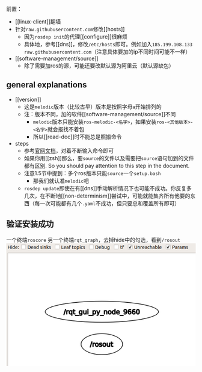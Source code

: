 前置：
- [[linux-client]]翻墙
- 针对`raw.githubusercontent.com`修改[[hosts]]
  - 因为`rosdep init`的代理[[configure]]很麻烦
  - 具体地，参考[[dns]]，修改`/etc/hosts`即可。例如加入`185.199.108.133 raw.githubusercontent.com`（注意具体要加的ip不同时间可能不一样）
- [[software-management/source]]
  - 除了需要加ros的源，可能还要改默认源为阿里云（默认源缺包）
## general explanations
- [[version]]
  - 这是`melodic`版本（比较古早）版本是按照字母`a`开始排列的
  - 注：版本不同，加的软件[[software-management/source]]不同
    - `melodic`版本只能安装`ros-melodic-<名字>`，如果安装`ros-<其他版本>-<名字>`就会报找不着包
    - 所以[[read-doc]]时不能总是照搬命令
- steps
  - 参考[官网文档](http://wiki.ros.org/melodic/Installation/Ubuntu#Installation)，对着不断输入命令即可
  - 如果你用[[zsh]]那么，要`source`的文件以及需要把`source`语句加到的文件都有区别. So you should pay attention to this step in the document.
  - 注意1.5节中提到：多个ros版本只能`source`一个`setup.bash`
    - 那我们就认准`melodic`吧
  - `rosdep update`即使在有[[dns]]手动解析情况下也可能不成功。你反复多几次，在不断地[[non-determinism]]尝试中，可能就能集齐所有他要的东西（每一次可能都有几个`.yaml`不成功，但只要总和覆盖所有即可）
## 验证安装成功
一个终端`roscore`
另一个终端`rqt_graph`，去掉hide中的勾选，看到`/rosout`
![](installation-rqt-graph.png)